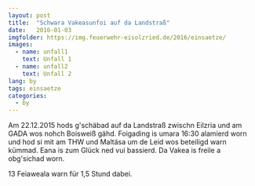 ```yaml
---
layout: post
title:  "Schwara Vakeasunfoi auf da Landstraß"
date:   2016-01-03
imgfolder: https://img.feuerwehr-eisolzried.de/2016/einsaetze/
images:
  - name: unfall1
    text: Unfall 1
  - name: unfall2
    text: Unfall 2
lang: by
tags: einsaetze
categories:
  - by
---
```

Am 22.12.2015 hods g'schäbad auf da Landstraß zwischn Eilzria und am GADA wos nohch Boisweiß gähd. Foigading is umara 16:30 alamierd worn und hod si mit am THW und Maltäsa um de Leid wos beteiligd warn kümmad. Eana is zum Glück ned vui bassierd. Da Vakea is freile a obg'sichad worn.

13 Feiaweala warn für 1,5 Stund dabei.
